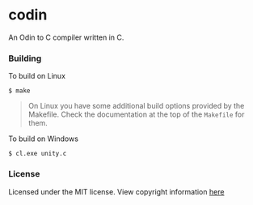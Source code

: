 # codin

An Odin to C compiler written in C.

### Building

To build on Linux
```
$ make
```

> On Linux you have some additional build options provided by the Makefile. Check the documentation at the top of the `Makefile` for them.

To build on Windows
```
$ cl.exe unity.c
```

### License
Licensed under the MIT license. View copyright information [here](doc/LICENSE.md)